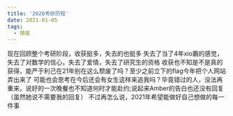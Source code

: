 ```yaml
---
title: '2020考研历程'
date: 2021-01-05
tags:
  - 随笔
---
```

现在回顾整个考研阶段，收获挺多，失去的也挺多
失去了当了4年xio霸的感觉，失去了对数学的信心，失去了爱情，失去了研究生的资格
收获也不知是不是真的获得，能严于利己在21年别在这么颓废了吗？至少之前立下的flag今年把个人网站弄出来了
可能也会思考在今后还会有女生这样来追我吗？毕竟错过的人，没法再重来，说好的一次晚餐也不知道何时才能赴约;说起来Amber的告白也还没有回复（虽然她说不需要我的回复）
不过再怎么说，2021年希望能做好自己想做的每一件事